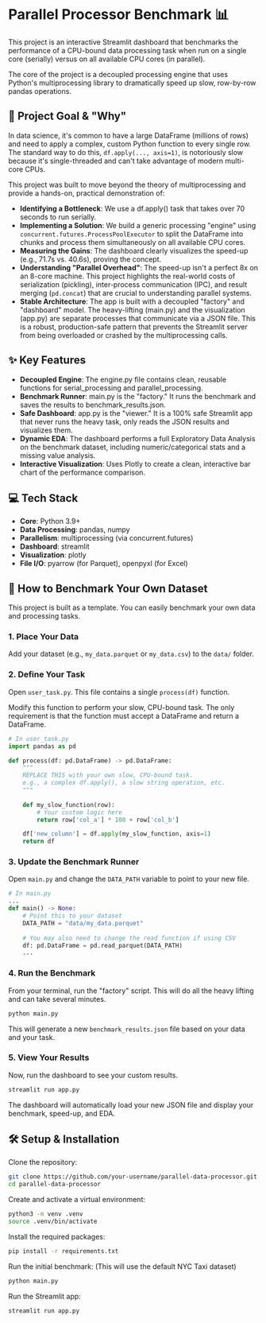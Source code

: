 # Parallel Processor Benchmark 📊

This project is an interactive Streamlit dashboard that benchmarks the performance of a CPU-bound data processing task when run on a single core (serially) versus on all available CPU cores (in parallel).

The core of the project is a decoupled processing engine that uses Python's multiprocessing library to dramatically speed up slow, row-by-row pandas operations.

## 🚀 Project Goal & "Why"

In data science, it's common to have a large DataFrame (millions of rows) and need to apply a complex, custom Python function to every single row. The standard way to do this, `df.apply(..., axis=1)`, is notoriously slow because it's single-threaded and can't take advantage of modern multi-core CPUs.

This project was built to move beyond the theory of multiprocessing and provide a hands-on, practical demonstration of:

- **Identifying a Bottleneck**: We use a df.apply() task that takes over 70 seconds to run serially.
- **Implementing a Solution**: We build a generic processing "engine" using `concurrent.futures.ProcessPoolExecutor` to split the DataFrame into chunks and process them simultaneously on all available CPU cores.
- **Measuring the Gains**: The dashboard clearly visualizes the speed-up (e.g., 71.7s vs. 40.6s), proving the concept.
- **Understanding "Parallel Overhead"**: The speed-up isn't a perfect 8x on an 8-core machine. This project highlights the real-world costs of serialization (pickling), inter-process communication (IPC), and result merging (`pd.concat`) that are crucial to understanding parallel systems.
- **Stable Architecture**: The app is built with a decoupled "factory" and "dashboard" model. The heavy-lifting (main.py) and the visualization (app.py) are separate processes that communicate via a JSON file. This is a robust, production-safe pattern that prevents the Streamlit server from being overloaded or crashed by the multiprocessing calls.

## ✨ Key Features

- **Decoupled Engine**: The engine.py file contains clean, reusable functions for serial_processing and parallel_processing.
- **Benchmark Runner**: main.py is the "factory." It runs the benchmark and saves the results to benchmark_results.json.
- **Safe Dashboard**: app.py is the "viewer." It is a 100% safe Streamlit app that never runs the heavy task, only reads the JSON results and visualizes them.
- **Dynamic EDA**: The dashboard performs a full Exploratory Data Analysis on the benchmark dataset, including numeric/categorical stats and a missing value analysis.
- **Interactive Visualization**: Uses Plotly to create a clean, interactive bar chart of the performance comparison.

## 💻 Tech Stack

- **Core**: Python 3.9+
- **Data Processing**: pandas, numpy
- **Parallelism**: multiprocessing (via concurrent.futures)
- **Dashboard**: streamlit
- **Visualization**: plotly
- **File I/O**: pyarrow (for Parquet), openpyxl (for Excel)

## 🔧 How to Benchmark Your Own Dataset

This project is built as a template. You can easily benchmark your own data and processing tasks.

### 1. Place Your Data

Add your dataset (e.g., `my_data.parquet` or `my_data.csv`) to the `data/` folder.

### 2. Define Your Task

Open `user_task.py`. This file contains a single `process(df)` function.

Modify this function to perform your slow, CPU-bound task. The only requirement is that the function must accept a DataFrame and return a DataFrame.

```python
# In user_task.py
import pandas as pd

def process(df: pd.DataFrame) -> pd.DataFrame:
    """
    REPLACE THIS with your own slow, CPU-bound task.
    e.g., a complex df.apply(), a slow string operation, etc.
    """
    
    def my_slow_function(row):
        # Your custom logic here
        return row['col_a'] * 100 + row['col_b']

    df['new_column'] = df.apply(my_slow_function, axis=1)
    return df
```

### 3. Update the Benchmark Runner

Open `main.py` and change the `DATA_PATH` variable to point to your new file.

```python
# In main.py
...
def main() -> None:
    # Point this to your dataset
    DATA_PATH = "data/my_data.parquet" 
    
    # You may also need to change the read function if using CSV
    df: pd.DataFrame = pd.read_parquet(DATA_PATH)
    ...
```

### 4. Run the Benchmark

From your terminal, run the "factory" script. This will do all the heavy lifting and can take several minutes.

```bash
python main.py
```

This will generate a new `benchmark_results.json` file based on your data and your task.

### 5. View Your Results

Now, run the dashboard to see your custom results.

```bash
streamlit run app.py
```

The dashboard will automatically load your new JSON file and display your benchmark, speed-up, and EDA.

## 🛠️ Setup & Installation

Clone the repository:

```bash
git clone https://github.com/your-username/parallel-data-processor.git
cd parallel-data-processor
```

Create and activate a virtual environment:

```bash
python3 -m venv .venv
source .venv/bin/activate
```

Install the required packages:

```bash
pip install -r requirements.txt
```

Run the initial benchmark:
(This will use the default NYC Taxi dataset)

```bash
python main.py
```

Run the Streamlit app:

```bash
streamlit run app.py
```
